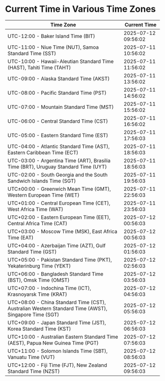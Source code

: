 # Current Time in Various Time Zones

| Time Zone | Current Time |
|-----------|--------------|
| UTC-12:00 - Baker Island Time (BIT) | 2025-07-12 09:56:02 |
| UTC-11:00 - Niue Time (NUT), Samoa Standard Time (SST) | 2025-07-11 10:56:02 |
| UTC-10:00 - Hawaii-Aleutian Standard Time (HAST), Tahiti Time (TAHT) | 2025-07-11 11:56:02 |
| UTC-09:00 - Alaska Standard Time (AKST) | 2025-07-11 13:56:02 |
| UTC-08:00 - Pacific Standard Time (PST) | 2025-07-11 14:56:02 |
| UTC-07:00 - Mountain Standard Time (MST) | 2025-07-11 15:56:02 |
| UTC-06:00 - Central Standard Time (CST) | 2025-07-11 16:56:02 |
| UTC-05:00 - Eastern Standard Time (EST) | 2025-07-11 17:56:03 |
| UTC-04:00 - Atlantic Standard Time (AST), Eastern Caribbean Time (ECT) | 2025-07-11 18:56:03 |
| UTC-03:00 - Argentina Time (ART), Brasília Time (BRT), Uruguay Standard Time (UYT) | 2025-07-11 18:56:03 |
| UTC-02:00 - South Georgia and the South Sandwich Islands Time (SGT) | 2025-07-11 19:56:03 |
| UTC±00:00 - Greenwich Mean Time (GMT), Western European Time (WET) | 2025-07-11 22:56:03 |
| UTC+01:00 - Central European Time (CET), West Africa Time (WAT) | 2025-07-11 23:56:03 |
| UTC+02:00 - Eastern European Time (EET), Central Africa Time (CAT) | 2025-07-12 00:56:03 |
| UTC+03:00 - Moscow Time (MSK), East Africa Time (EAT) | 2025-07-12 00:56:03 |
| UTC+04:00 - Azerbaijan Time (AZT), Gulf Standard Time (GST) | 2025-07-12 01:56:03 |
| UTC+05:00 - Pakistan Standard Time (PKT), Yekaterinburg Time (YEKT) | 2025-07-12 02:56:03 |
| UTC+06:00 - Bangladesh Standard Time (BST), Omsk Time (OMST) | 2025-07-12 03:56:03 |
| UTC+07:00 - Indochina Time (ICT), Krasnoyarsk Time (KRAT) | 2025-07-12 04:56:03 |
| UTC+08:00 - China Standard Time (CST), Australian Western Standard Time (AWST), Singapore Time (SGT) | 2025-07-12 05:56:03 |
| UTC+09:00 - Japan Standard Time (JST), Korea Standard Time (KST) | 2025-07-12 06:56:03 |
| UTC+10:00 - Australian Eastern Standard Time (AEST), Papua New Guinea Time (PGT) | 2025-07-12 07:56:03 |
| UTC+11:00 - Solomon Islands Time (SBT), Vanuatu Time (VUT) | 2025-07-12 08:56:03 |
| UTC+12:00 - Fiji Time (FJT), New Zealand Standard Time (NZST) | 2025-07-12 09:56:03 |
